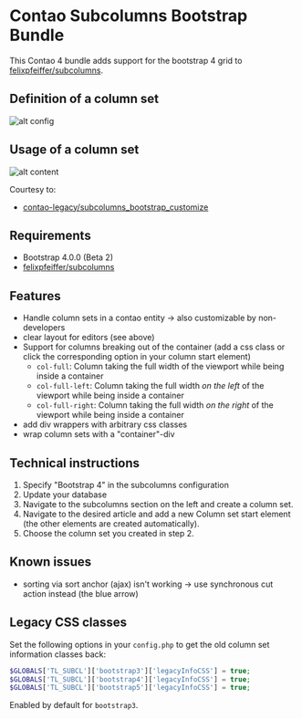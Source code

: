 # Contao Subcolumns Bootstrap Bundle

This Contao 4 bundle adds support for the bootstrap 4 grid to [felixpfeiffer/subcolumns](https://github.com/felixpfeiffer/Contao-Subcolumns).

## Definition of a column set

![alt config](docs/config.png)

## Usage of a column set

![alt content](docs/content.png)

Courtesy to:

- [contao-legacy/subcolumns_bootstrap_customize](https://legacy-packages-via.contao-community-alliance.org/packages/contao-legacy/subcolumns_bootstrap_customize)

## Requirements

- Bootstrap 4.0.0 (Beta 2)
- [felixpfeiffer/subcolumns](https://github.com/felixpfeiffer/Contao-Subcolumns)

## Features

- Handle column sets in a contao entity -> also customizable by non-developers
- clear layout for editors (see above)
- Support for columns breaking out of the container (add a css class or click the corresponding option in your column start element)
    - `col-full`: Column taking the full width of the viewport while being inside a container
    - `col-full-left`: Column taking the full width *on the left* of the viewport while being inside a container
    - `col-full-right`: Column taking the full width *on the right* of the viewport while being inside a container
- add div wrappers with arbitrary css classes
- wrap column sets with a "container"-div

## Technical instructions

1. Specify "Bootstrap 4" in the subcolumns configuration
2. Update your database
3. Navigate to the subcolumns section on the left and create a column set.
4. Navigate to the desired article and add a new Column set start element (the other elements are created automatically).
5. Choose the column set you created in step 2.

## Known issues

- sorting via sort anchor (ajax) isn't working -> use synchronous cut action instead (the blue arrow)

## Legacy CSS classes

Set the following options in your `config.php` to get the old column set information classes back:

```php
$GLOBALS['TL_SUBCL']['bootstrap3']['legacyInfoCSS'] = true;
$GLOBALS['TL_SUBCL']['bootstrap4']['legacyInfoCSS'] = true;
$GLOBALS['TL_SUBCL']['bootstrap5']['legacyInfoCSS'] = true;
```

Enabled by default for `bootstrap3`.
